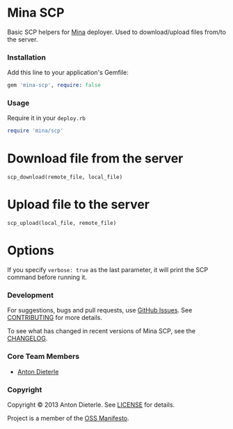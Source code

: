 # Mina SCP

Basic SCP helpers for [Mina](https://github.com/nadarei/mina) deployer.
Used to download/upload files from/to the server.

### Installation

Add this line to your application's Gemfile:

```ruby
gem 'mina-scp', require: false
```

### Usage

Require it in your `deploy.rb`

```ruby
require 'mina/scp'
```

# Download file from the server

```
scp_download(remote_file, local_file)
```

# Upload file to the server

```
scp_upload(local_file, remote_file)
```

# Options

If you specify `verbose: true` as the last parameter, it will print the SCP command before running it.

### Development

For suggestions, bugs and pull requests, use [GitHub Issues](http://github.com/adie/mina-scp/issues).
See [CONTRIBUTING](http://github.com/adie/mina-scp/blob/master/CONTRIBUTING.md) for more details.

To see what has changed in recent versions of Mina SCP, see the [CHANGELOG](http://github.com/adie/mina-scp/blob/master/CHANGELOG.md).

### Core Team Members

* [Anton Dieterle](http://github.com/adie)

### Copyright

Copyright © 2013 Anton Dieterle. See [LICENSE](http://github.com/adie/mina-scp/blob/master/LICENSE.txt) for details.

Project is a member of the [OSS Manifesto](http://ossmanifesto.com/).
